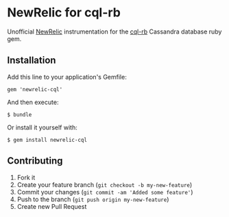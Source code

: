 # NewRelic for cql-rb

Unofficial [NewRelic](http://newrelic.com/) instrumentation for the
[cql-rb](https://github.com/iconara/cql-rb) Cassandra database ruby gem.

## Installation

Add this line to your application's Gemfile:

    gem 'newrelic-cql'

And then execute:

    $ bundle

Or install it yourself with:

    $ gem install newrelic-cql

## Contributing

1. Fork it
2. Create your feature branch (`git checkout -b my-new-feature`)
3. Commit your changes (`git commit -am 'Added some feature'`)
4. Push to the branch (`git push origin my-new-feature`)
5. Create new Pull Request
